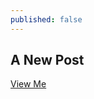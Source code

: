 ```yaml
---
published: false
---
```

## A New Post

[View Me](https://nbviewer.jupyter.org/github/adamagovino/App-Project/blob/master/App%20Project2.ipynb)
